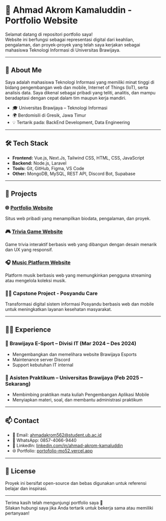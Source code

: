 # 💼 Ahmad Akrom Kamaluddin - Portfolio Website

Selamat datang di repositori portfolio saya!  
Website ini berfungsi sebagai representasi digital dari keahlian, pengalaman, dan proyek-proyek yang telah saya kerjakan sebagai mahasiswa Teknologi Informasi di Universitas Brawijaya.

---

## 📌 About Me

Saya adalah mahasiswa Teknologi Informasi yang memiliki minat tinggi di bidang pengembangan web dan mobile, Internet of Things (IoT), serta analisis data. Saya dikenal sebagai pribadi yang teliti, analitis, dan mampu beradaptasi dengan cepat dalam tim maupun kerja mandiri.

- 🎓 Universitas Brawijaya – Teknologi Informasi  
- 🌍 Berdomisili di Gresik, Jawa Timur  
- 💡 Tertarik pada: BackEnd Development, Data Engineering

---

## 🛠️ Tech Stack

- **Frontend:** Vue.js, Next.Js, Tailwind CSS, HTML, CSS, JavaScript  
- **Backend:** Node.js, Laravel  
- **Tools:** Git, GitHub, Figma, VS Code  
- **Other:** MongoDB, MySQL, REST API, Discord Bot, Supabase

---

## 🚀 Projects

### 🌐 [Portfolio Website](https://portofolio-mo52.vercel.app)
Situs web pribadi yang menampilkan biodata, pengalaman, dan proyek.

### 🎮 [Trivia Game Website](https://trivia-lake-one.vercel.app)
Game trivia interaktif berbasis web yang dibangun dengan desain menarik dan UX yang responsif.

### 🎧 [Music Platform Website](https://musicplat.vercel.app)
Platform musik berbasis web yang memungkinkan pengguna streaming atau mengelola koleksi musik.

### 🧑‍⚕️ Capstone Project - Posyandu Care
Transformasi digital sistem informasi Posyandu berbasis web dan mobile untuk meningkatkan layanan kesehatan masyarakat.

---

## 🧑‍💼 Experience

### 🔹 Brawijaya E-Sport – Divisi IT (Mar 2024 – Des 2024)
- Mengembangkan dan memelihara website Brawijaya Esports
- Maintenance server Discord
- Support kebutuhan IT internal

### 🔹 Asisten Praktikum – Universitas Brawijaya (Feb 2025 – Sekarang)
- Membimbing praktikan mata kuliah Pengembangan Aplikasi Mobile
- Menyiapkan materi, soal, dan membantu administrasi praktikum

---

## 📫 Contact

- 📧 Email: [ahmadakrom562@student.ub.ac.id](mailto:ahmadakrom562@student.ub.ac.id)  
- 📱 WhatsApp: 0857-4066-9440  
- 💼 LinkedIn: [linkedin.com/in/ahmad-akrom-kamaluddin](https://www.linkedin.com/in/ahmad-akrom-kamaluddin)  
- 🌐 Portfolio: [portofolio-mo52.vercel.app](https://portofolio-mo52.vercel.app)

---

## 🔖 License

Proyek ini bersifat open-source dan bebas digunakan untuk referensi belajar dan inspirasi.

---

Terima kasih telah mengunjungi portfolio saya 🙌  
Silakan hubungi saya jika Anda tertarik untuk bekerja sama atau memiliki pertanyaan!
